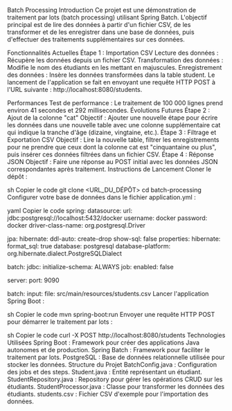 Batch Processing
Introduction
Ce projet est une démonstration de traitement par lots (batch processing) utilisant Spring Batch. L'objectif principal est de lire des données à partir d'un fichier CSV, de les transformer et de les enregistrer dans une base de données, puis d'effectuer des traitements supplémentaires sur ces données.

Fonctionnalités Actuelles
Étape 1 : Importation CSV
Lecture des données : Récupère les données depuis un fichier CSV.
Transformation des données : Modifie le nom des étudiants en les mettant en majuscules.
Enregistrement des données : Insère les données transformées dans la table student.
Le lancement de l'application se fait en envoyant une requête HTTP POST à l'URL suivante : http://localhost:8080/students.

Performances
Test de performance : Le traitement de 100 000 lignes prend environ 41 secondes et 292 millisecondes.
Évolutions Futures
Étape 2 : Ajout de la colonne "cat"
Objectif : Ajouter une nouvelle étape pour écrire les données dans une nouvelle table avec une colonne supplémentaire cat qui indique la tranche d'âge (dizaine, vingtaine, etc.).
Étape 3 : Filtrage et Exportation CSV
Objectif : Lire la nouvelle table, filtrer les enregistrements pour ne prendre que ceux dont la colonne cat est "cinquantaine ou plus", puis insérer ces données filtrées dans un fichier CSV.
Étape 4 : Réponse JSON
Objectif : Faire une réponse au POST initial avec les données JSON correspondantes après traitement.
Instructions de Lancement
Cloner le dépôt :

sh
Copier le code
git clone <URL_DU_DÉPÔT>
cd batch-processing
Configurer votre base de données dans le fichier application.yml :

yaml
Copier le code
spring:
  datasource:
    url: jdbc:postgresql://localhost:5432/docker
    username: docker
    password: docker
    driver-class-name: org.postgresql.Driver

  jpa:
    hibernate:
      ddl-auto: create-drop
    show-sql: false
    properties:
      hibernate:
        format_sql: true
    database: postgresql
    database-platform: org.hibernate.dialect.PostgreSQLDialect

  batch:
    jdbc:
      initialize-schema: ALWAYS
    job:
      enabled: false

  server:
    port: 9090

batch:
  input:
    file: src/main/resources/students.csv
Lancer l'application Spring Boot :

sh
Copier le code
mvn spring-boot:run
Envoyer une requête HTTP POST pour démarrer le traitement par lots :

sh
Copier le code
curl -X POST http://localhost:8080/students
Technologies Utilisées
Spring Boot : Framework pour créer des applications Java autonomes et de production.
Spring Batch : Framework pour faciliter le traitement par lots.
PostgreSQL : Base de données relationnelle utilisée pour stocker les données.
Structure du Projet
BatchConfig.java : Configuration des jobs et des steps.
Student.java : Entité représentant un étudiant.
StudentRepository.java : Repository pour gérer les opérations CRUD sur les étudiants.
StudentProcessor.java : Classe pour transformer les données des étudiants.
students.csv : Fichier CSV d'exemple pour l'importation des données.
